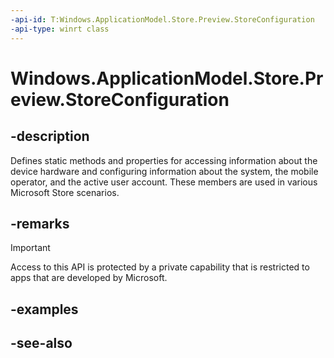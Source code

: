 ```yaml
---
-api-id: T:Windows.ApplicationModel.Store.Preview.StoreConfiguration
-api-type: winrt class
---
```


<!-- Class syntax.
public class StoreConfiguration
-->

# Windows.ApplicationModel.Store.Preview.StoreConfiguration

## -description
Defines static methods and properties for accessing information about the device hardware and configuring information about the system, the mobile operator, and the active user account. These members are used in various Microsoft Store scenarios.

## -remarks

> [!IMPORTANT]
> Access to this API is protected by a private capability that is restricted to apps that are developed by Microsoft.

## -examples

## -see-also
